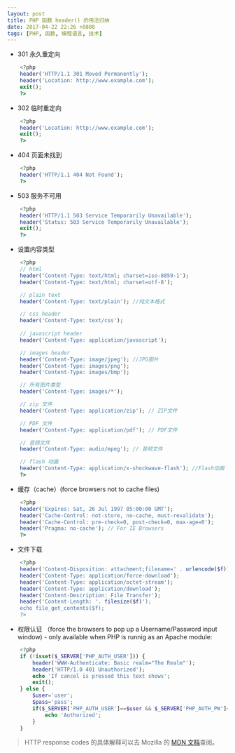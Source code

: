 ```yaml
---
layout: post
title: PHP 函数 header() 的用法归纳
date: 2017-04-22 22:26 +0800
tags: [PHP, 函数, 编程语言, 技术]
---
```


+ 301 永久重定向 
```php
    <?php
    header('HTTP/1.1 301 Moved Permanently');
    header('Location: http://www.example.com');
    exit();
    ?>
```    

+ 302 临时重定向
```php
    <?php
    header('Location: http://www.example.com');
    exit();
    ?>
```

+ 404 页面未找到
```php
    <?php
    header('HTTP/1.1 404 Not Found');
    ?>
```

+ 503 服务不可用
```php
    <?php
    header('HTTP/1.1 503 Service Temporarily Unavailable');
    header('Status: 503 Service Temporarily Unavailable');
    exit();
    ?>
```


+ 设置内容类型
```php
    <?php
    // html 
    header('Content-Type: text/html; charset=iso-8859-1');
    header('Content-Type: text/html; charset=utf-8');

    // plain text 
    header('Content-Type: text/plain'); //纯文本格式

    // css header
    header('Content-Type: text/css'); 
    
    // javascript header 
    header('Content-Type: application/javascript');

    // images header
    header('Content-Type: image/jpeg'); //JPG图片
    header('Content-Type: images/png');
    header('Content-Type: images/bmp');

    // 所有图片类型
    header('Content-Type: images/*'); 

    // zip 文件
    header('Content-Type: application/zip'); // ZIP文件

    // PDF 文件
    header('Content-Type: application/pdf'); // PDF文件

    // 音频文件
    header('Content-Type: audio/mpeg'); // 音频文件

    // flash 动画
    header('Content-Type: application/x-shockwave-flash'); //Flash动画
    ?>
```

+ 缓存（cache）(force browsers not to cache files)
```php
    <?php
    header('Expires: Sat, 26 Jul 1997 05:00:00 GMT');
    header('Cache-Control: not-store, no-cache, must-revalidate');
    header('Cache-Control: pre-check=0, post-check=0, max-age=0');
    header('Pragma: no-cache'); // For IE Browsers
    ?>
```

+ 文件下载 
```php
    <?php
    header('Content-Disposition: attachment;filename=' . urlencode($f));
    header('Content-Type: application/force-download');
    header('Content-Type: application/octet-stream');
    header('Content-Type: application/download');
    header('Content-Description: File Transfer');
    header('Content-Length: '. filesize($f)');
    echo file_get_contents($f);
    ?>
```

+ 权限认证 （force the browsers to pop up a Username/Password input window) - only available when PHP is runnig as an Apache module: 
```php
    <?php
    if (!isset($_SERVER['PHP_AUTH_USER'])) {
        header('WWW-Authenticate: Basic realm="The Realm"');
        header('HTTP/1.0 401 Unauthorized');
        echo 'If cancel is pressed this text shows';
        exit();
    } else {
        $user='user';
        $pass='pass';
        if($_SERVER['PHP_AUTH_USER']==$user && $_SERVER['PHP_AUTH_PW']==$pass){
            echo 'Authorized';
        }
    }
```

> HTTP response codes 的具体解释可以去 Mozilla 的 [MDN 文档](https://developer.mozilla.org/zh-CN/docs/Web/HTTP/Status)查阅。

